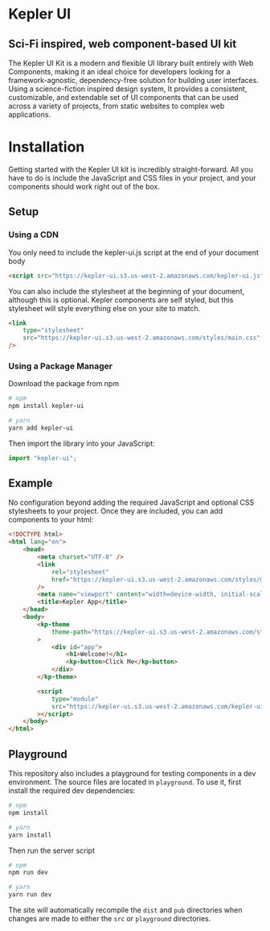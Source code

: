 # Kepler UI

## Sci-Fi inspired, web component-based UI kit

The Kepler UI Kit is a modern and flexible UI library built entirely with Web Components, making it an ideal choice for developers looking for a framework-agnostic, dependency-free solution for building user interfaces. Using a science-fiction inspired design system, It provides a consistent, customizable, and extendable set of UI components that can be used across a variety of projects, from static websites to complex web applications.

# Installation

Getting started with the Kepler UI kit is incredibly straight-forward. All you have to do is include the JavaScript and CSS files in your project, and your components should work right out of the box.

## Setup

### Using a CDN

You only need to include the kepler-ui.js script at the end of your document body

```html
<script src="https://kepler-ui.s3.us-west-2.amazonaws.com/kepler-ui.js"></script>
```

You can also include the stylesheet at the beginning of your document, although this is optional. Kepler components are self styled, but this stylesheet will style everything else on your site to match.

```html
<link
    type="stylesheet"
    src="https://kepler-ui.s3.us-west-2.amazonaws.com/styles/main.css"
/>
```

### Using a Package Manager

Download the package from npm

```bash
# npm
npm install kepler-ui
```

```bash
# yarn
yarn add kepler-ui
```

Then import the library into your JavaScript:

```javascript
import "kepler-ui";
```

## Example

No configuration beyond adding the required JavaScript and optional CSS stylesheets to your project. Once they are included, you can add components to your html:

```html
<!DOCTYPE html>
<html lang="en">
    <head>
        <meta charset="UTF-8" />
        <link
            rel="stylesheet"
            href="https://kepler-ui.s3.us-west-2.amazonaws.com/styles/main.css"
        />
        <meta name="viewport" content="width=device-width, initial-scale=1.0" />
        <title>Kepler App</title>
    </head>
    <body>
        <kp-theme
            theme-path="https://kepler-ui.s3.us-west-2.amazonaws.com/styles/kepler-dark.css"
        >
            <div id="app">
                <h1>Welcome!</h1>
                <kp-button>Click Me</kp-button>
            </div>
        </kp-theme>

        <script
            type="module"
            src="https://kepler-ui.s3.us-west-2.amazonaws.com/kepler-ui.js"
        ></script>
    </body>
</html>
```

## Playground

This repository also includes a playground for testing components in a dev environment. The source files are located in `playground`. To use it, first install the required dev dependencies:

```bash
# npm
npm install

# yarn
yarn install
```

Then run the server script

```bash
# npm
npm run dev

# yarn
yarn run dev
```

The site will automatically recompile the `dist` and `pub` directories when changes are made to either the `src` or `playground` directories.
